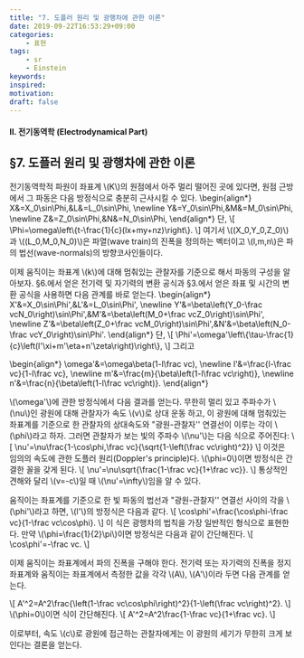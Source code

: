 ```yaml
---
title: "7. 도플러 원리 및 광행차에 관한 이론"
date: 2019-09-22T16:53:29+09:00
categories:
    - 표현
tags:
    - sr
    - Einstein
keywords:
inspired:
motivation:
draft: false
---
```


#### II. 전기동역학 (Electrodynamical Part)

## &sect;7. 도플러 원리 및 광행차에 관한 이론


전기동역학적 파원이 좌표계 \\(K\\)의 원점에서 아주 멀리 떨어진 곳에 있다면,
원점 근방에서 그 파동은 다음 방정식으로 충분히 근사시킬 수 있다.
\begin{align\*}
X&=X\_0\sin\Phi,&L&=L\_0\sin\Phi,
\newline
Y&=Y\_0\sin\Phi,&M&=M\_0\sin\Phi,
\newline
Z&=Z\_0\sin\Phi,&N&=N\_0\sin\Phi,
\end{align\*}
단,
\\[
\Phi=\omega\left\\{t-\frac{1}{c}(lx+my+nz)\right\\}.
\\]
여기서 \\((X\_0,Y\_0,Z\_0)\\)과 \\((L\_0,M\_0,N\_0)\\)은 파열(wave train)의 진폭을 정의하는 벡터이고 \\(l,m,n\\)은 파의 법선(wave-normals)의 방향코사인들이다.

이제 움직이는 좌표계 \\(k\\)에 대해 멈춰있는 관찰자를 기준으로 해서 파동의 구성을 알아보자.
&sect;6.에서 얻은 전기력 및 자기력의 변환 공식과 &sect;3.에서 얻은 좌표 및 시간의 변환 공식을 사용하면 다음 관계를 바로 얻는다.
\begin{align\*}
X'&=X\_0\sin\Phi',&L'&=L\_0\sin\Phi',
\newline
Y'&=\beta\left(Y\_0-\frac vcN\_0\right)\sin\Phi',&M'&=\beta\left(M\_0+\frac vcZ\_0\right)\sin\Phi',
\newline
Z'&=\beta\left(Z\_0+\frac vcM\_0\right)\sin\Phi',&N'&=\beta\left(N\_0-\frac vcY\_0\right)\sin\Phi'.
\end{align\*}
단,
\\[
\Phi'=\omega'\left\\{\tau-\frac{1}{c}\left(l'\xi+m'\eta+n'\zeta\right)\right\\},
\\]
그리고



















\begin{align\*}
\omega'&=\omega\beta(1-l\frac vc),
\newline
l'&=\frac{l-\frac vc}{1-l\frac vc},
\newline
m'&=\frac{m}{\beta\left(1-l\frac vc\right)},
\newline
n'&=\frac{n}{\beta\left(1-l\frac vc\right)}.
\end{align\*}

\\(\omega'\\)에 관한 방정식에서 다음 결과를 얻는다.
무한히 멀리 있고 주파수가 \\(\nu\\)인 광원에 대해 관찰자가 속도 \\(v\\)로 상대 운동 하고,
이 광원에 대해 멈춰있는 좌표계를 기준으로 한 관찰자의 상대속도와 "광원-관찰자'' 연결선이 이루는 각이 \\(\phi\\)라고 하자.
그러면 관찰자가 보는 빛의 주파수 \\(\nu'\\)는 다음 식으로 주어진다:
\\[
\nu'=\nu\frac{1-\cos\phi\,\frac vc}{\sqrt{1-\left(\frac vc\right)^2}}
\\]
이것은 임의의 속도에 관한 도플러 원리(Doppler's principle)다.
\\(\phi=0\\)이면 방정식은 간결한 꼴을 갖게 된다.
\\[
\nu'=\nu\sqrt{\frac{1-\frac vc}{1+\frac vc}}.
\\]
통상적인 견해와 달리 \\(v=-c\\)일 때 \\(\nu'=\infty\\)임을 알 수 있다.

움직이는 좌표계를 기준으로 한 빛 파동의 법선과 "광원-관찰자'' 연결선 사이의 각을 \\(\phi'\\)라고 하면, \\(l'\\)의 방정식은 다음과 같다.
\\[
\cos\phi'=\frac{\cos\phi-\frac vc}{1-\frac vc\cos\phi}.
\\]
이 식은 광행차의 법칙을 가장 일반적인 형식으로 표현한다.
만약 \\(\phi=\frac{1}{2}\pi\\)이면 방정식은 다음과 같이 간단해진다.
\\[
\cos\phi'=-\frac vc.
\\]

이제 움직이는 좌표계에서 파의 진폭을 구해야 한다.
전기력 또는 자기력의 진폭을 정지 좌표계와 움직이는 좌표계에서 측정한 값을 각각 \\(A\\), \\(A'\\)이라 두면 다음 관계를 얻는다.




\\[
A'^2=A^2\frac{\left(1-\frac vc\cos\phi\right)^2}{1-\left(\frac vc\right)^2}.
\\]
\\(\phi=0\\)이면 식이 간단해진다.
\\[
A'^2=A^2\frac{1-\frac vc}{1+\frac vc}.
\\]

이로부터, 속도 \\(c\\)로 광원에 접근하는
관찰자에게는 이 광원의 세기가 무한히 크게 보인다는 결론을 얻는다.

